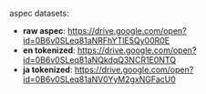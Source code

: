 aspec datasets:

* **raw aspec**: https://drive.google.com/open?id=0B6v0SLeq81aNRFhYTlE5Qy00R0E
* **en tokenized**: https://drive.google.com/open?id=0B6v0SLeq81aNQkdqQ3NCR1E0NTQ
* **ja tokenized**: https://drive.google.com/open?id=0B6v0SLeq81aNV0YyM2gxNGFacU0